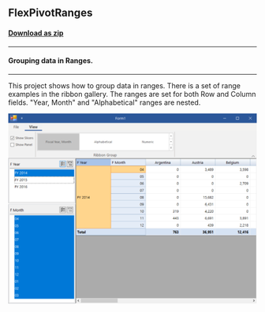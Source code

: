 ## FlexPivotRanges
#### [Download as zip](https://grapecity.github.io/DownGit/#/home?url=https://github.com/GrapeCity/ComponentOne-WinForms-Samples/tree/master/NetFramework\FlexPivot\CS\FlexPivotRanges\FlexPivotRanges)
____
#### Grouping data in Ranges.
____
This project shows how to group data in ranges.
There is a set of range examples in the ribbon gallery.
The ranges are set for both Row and Column fields.
"Year, Month" and "Alphabetical" ranges are nested.

![screenshot](screenshot.PNG)
